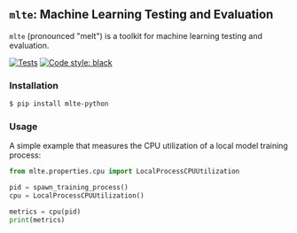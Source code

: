 ## `mlte`: Machine Learning Testing and Evaluation

`mlte` (pronounced "melt") is a toolkit for machine learning testing and evaluation.

[![Tests](https://github.com/turingcompl33t/mlte/actions/workflows/tests.yaml/badge.svg)](https://github.com/turingcompl33t/mlte/actions/workflows/tests.yaml)
[![Code style: black](https://img.shields.io/badge/code%20style-black-000000.svg)](https://github.com/psf/black)

### Installation

```bash
$ pip install mlte-python
```

### Usage

A simple example that measures the CPU utilization of a local model training process:

```python
from mlte.properties.cpu import LocalProcessCPUUtilization

pid = spawn_training_process()
cpu = LocalProcessCPUUtilization()

metrics = cpu(pid)
print(metrics)
```
